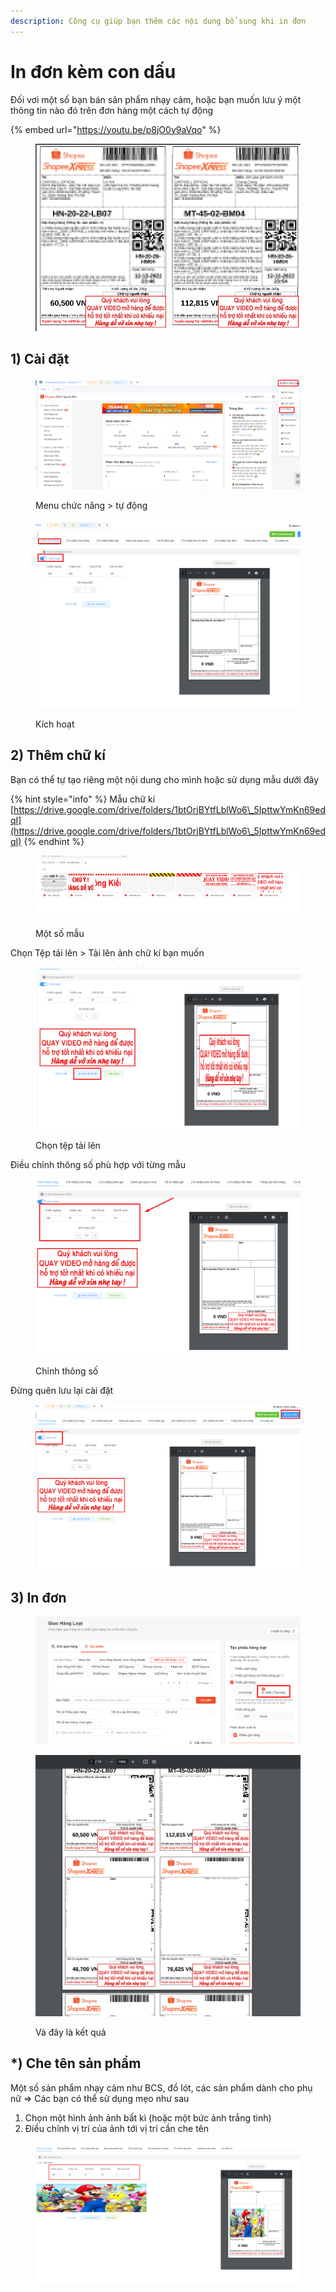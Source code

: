 ```yaml
---
description: Công cụ giúp bạn thêm các nội dung bổ sung khi in đơn
---
```


# In đơn kèm con dấu

Đối vơi một số bạn bán sản phẩm nhạy cảm, hoặc bạn muốn lưu ý một thông tin nào đó trên đơn hàng một cách tự động

{% embed url="https://youtu.be/p8jO0y9aVqo" %}

<figure><img src="../../.gitbook/assets/Untitled-2 (1).png" alt=""><figcaption></figcaption></figure>

## 1) Cài đặt

<figure><img src="../../.gitbook/assets/image (12) (2).png" alt=""><figcaption><p>Menu chức năng > tự động</p></figcaption></figure>

<figure><img src="../../.gitbook/assets/image (16).png" alt=""><figcaption><p>Kích hoạt</p></figcaption></figure>

## 2) Thêm chữ kí

Bạn có thể tự tạo riêng một nội dung cho mình hoặc sử dụng mẫu dưới đây

{% hint style="info" %}
Mẫu chữ kí [https://drive.google.com/drive/folders/1btOrjBYtfLblWo6\_5IpttwYmKn69edqI](https://drive.google.com/drive/folders/1btOrjBYtfLblWo6\_5IpttwYmKn69edqI)
{% endhint %}

<figure><img src="../../.gitbook/assets/image (20).png" alt=""><figcaption><p>Một số mẫu</p></figcaption></figure>

Chọn Tệp tải lên > Tải lên ảnh chữ kí bạn muốn

<figure><img src="../../.gitbook/assets/image (1) (1) (2).png" alt=""><figcaption><p>Chọn tệp tải lên</p></figcaption></figure>

Điều chỉnh thông số phù hợp với từng mẫu

<figure><img src="../../.gitbook/assets/image (14) (1).png" alt=""><figcaption><p>Chỉnh thông số</p></figcaption></figure>

Đừng quên lưu lại cài đặt

<figure><img src="../../.gitbook/assets/image (13) (1).png" alt=""><figcaption></figcaption></figure>

## 3) In đơn

<figure><img src="../../.gitbook/assets/image (5) (2).png" alt=""><figcaption></figcaption></figure>

<figure><img src="../../.gitbook/assets/Untitled-2.png" alt=""><figcaption><p>Và đây là kết quả</p></figcaption></figure>

## \*) Che tên sản phẩm

Một số sản phẩm nhạy cảm như BCS, đồ lót, các sản phẩm dành cho phụ nữ => Các bạn có thể sử dụng mẹo như sau

1. Chọn một hình ảnh ảnh bất kì (hoặc một bức ảnh trắng tinh)
2. Điều chỉnh vị trí của ảnh tới vị trí cần che tên

<figure><img src="../../.gitbook/assets/image (11) (1) (1).png" alt=""><figcaption></figcaption></figure>
